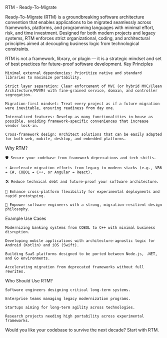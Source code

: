 RTM - Ready-To-Migrate

Ready-To-Migrate (RTM) is a groundbreaking software architecture convention that enables applications to be migrated seamlessly across frameworks, platforms, and programming languages with minimal effort, risk, and time investment.
Designed for both modern projects and legacy systems, RTM enforces strict organizational, coding, and architectural principles aimed at decoupling business logic from technological constraints.

RTM is not a framework, library, or plugin — it is a strategic mindset and set of best practices for future-proof software development.
Key Principles

    Minimal external dependencies: Prioritize native and standard libraries to maximize portability.

    Strict layer separation: Clear enforcement of MVC (or hybrid MVC/Clean Architecture/MVVM) with fine-grained service, domain, and controller segregation.

    Migration-first mindset: Treat every project as if a future migration were inevitable, ensuring readiness from day one.

    Internalized features: Develop as many functionalities in-house as possible, avoiding framework-specific conveniences that increase vendor lock-in.

    Cross-framework design: Architect solutions that can be easily adapted for both web, mobile, desktop, and embedded platforms.

Why RTM?

    🛡 Secure your codebase from framework deprecations and tech shifts.

    ⚡ Accelerate migration efforts from legacy to modern stacks (e.g., VB6 ➔ C#, COBOL ➔ C++, or Angular ➔ React).

    🛠 Reduce technical debt and future-proof your software architecture.

    🔄 Enhance cross-platform flexibility for experimental deployments and rapid prototyping.

    🧠 Empower software engineers with a strong, migration-resilient design philosophy.

Example Use Cases

    Modernizing banking systems from COBOL to C++ with minimal business disruption.

    Developing mobile applications with architecture-agnostic logic for Android (Kotlin) and iOS (Swift).

    Building SaaS platforms designed to be ported between Node.js, .NET, and Go environments.

    Accelerating migration from deprecated frameworks without full rewrites.

Who Should Use RTM?

    Software engineers designing critical long-term systems.

    Enterprise teams managing legacy modernization programs.

    Startups aiming for long-term agility across technologies.

    Research projects needing high portability across experimental frameworks.

Would you like your codebase to survive the next decade? Start with RTM.
